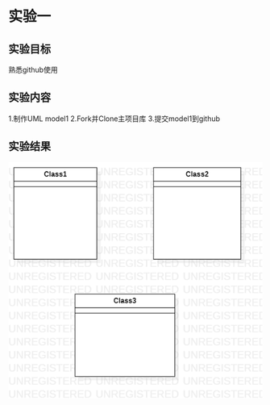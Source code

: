# 实验一

## 实验目标
熟悉github使用

## 实验内容
1.制作UML model1
2.Fork并Clone主项目库
3.提交model1到github

## 实验结果

![UML图](./model1.jpg)
